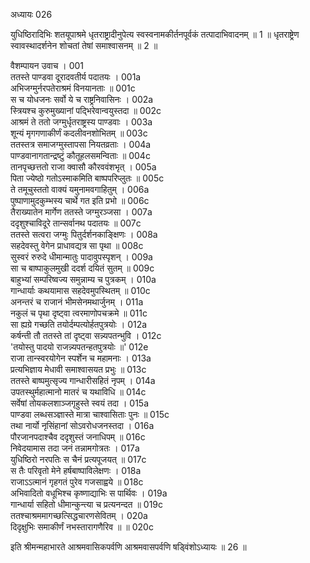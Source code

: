 अध्यायः 026

युधिष्ठिरादिभिः शतयूपाश्रमे धृतराष्ट्रादीनुपेत्य स्वस्वनामकीर्तनपूर्वकं तत्पादाभिवादनम् ॥ 1 ॥ धृतराष्ट्रेण स्वावस्थादर्शनेन शोचतां तेषां समाश्वासनम् ॥ 2 ॥

वैशम्पायन उवाच ।	001  
ततस्ते पाण्डवा दूरादवतीर्य पदातयः ।	001a  
अभिजग्मुर्नरपतेराश्रमं विनयानताः ॥	001c  
स च योधजनः सर्वो ये च राष्ट्रनिवासिनः ।	002a  
स्त्रियश्च कुरुमुख्यानां पद्भिरेवान्वयुस्तदा ॥	002c  
आश्रमं ते ततो जग्मुर्धृतराष्ट्रस्य पाण्डवाः ।	003a  
शून्यं मृगगणाकीर्णं कदलीवनशोभितम् ॥	003c  
ततस्तत्र समाजग्मुस्तापसा नियतव्रताः ।	004a  
पाण्डवानागतान्द्रष्टुं कौतूहलसमन्विताः ॥	004c  
तानपृच्छत्ततो राजा क्वासौ कौरववंशभृत् ।	005a  
पिता ज्येष्ठो गतोऽस्माकमिति बाष्पपरिप्लुतः ॥	005c  
ते तमूचुस्ततो वाक्यं यमुनामवगाहितुम् ।	006a  
पुष्पाणामुदकुम्भस्य चार्थे गत इति प्रभो ॥	006c  
तैराख्यातेन मार्गेण ततस्ते जग्मुरञ्जसा ।	007a  
ददृशुश्चाविदूरे तान्सर्वानथ पदातयः ॥	007c  
ततस्ते सत्वरा जग्मुः पितुर्दर्शनकाङ्क्षिणः ।	008a  
सहदेवस्तु वेगेन प्राधावद्यत्र सा पृथा ॥	008c  
सुस्वरं रुरुदे धीमान्मातुः पादावुपस्पृशन् ।	009a  
सा च बाष्पाकुलमुखी ददर्श दयितं सुतम् ॥	009c  
बाहुभ्यां सम्परिष्वज्य समुन्नाम्य च पुत्रकम् ।	010a  
गान्धार्याः कथयामास सहदेवमुपस्थितम् ॥	010c  
अनन्तरं च राजानं भीमसेनमथार्जुनम् ।	011a  
नकुलं च पृथा दृष्ट्वा त्वरमाणोपचक्रमे ॥	011c  
सा ह्यग्रे गच्छति तयोर्दम्पत्योर्हतपुत्रयोः ।	012a  
कर्षन्ती तौ ततस्ते तां दृष्ट्वा सन्न्यपतन्भुवि ।	012c  
\'तयोस्तु पादयो राजन्न्यपतन्हतपुत्रयोः ॥\'	012e   
राजा तान्स्वरयोगेन स्पर्शेन च महामनाः ।	013a  
प्रत्यभिज्ञाय मेधावी समाश्वासयत प्रभुः ॥	013c  
ततस्ते बाष्पमुत्सृज्य गान्धारीसहितं नृपम् ।	014a  
उपतस्थुर्महात्मानो मातरं च यथाविधि ॥	014c  
सर्वेषां तोयकलशाञ्जगृहुस्ते स्वयं तदा ।	015a  
पाण्डवा लब्धसञ्ज्ञास्ते मात्रा चाश्वासिताः पुनः ॥	015c  
तथा नार्यो नृसिंहानां सोऽवरोधजनस्तदा ।	016a  
पौरजानपदाश्चैव ददृशुस्तं जनाधिपम् ॥	016c  
निवेदयामास तदा जनं तन्नामगोत्रतः ।	017a  
युधिष्ठिरो नरपतिः स चैनं प्रत्यपूजयत् ॥	017c  
स तैः परिवृतो मेने हर्षबाष्पाविलेक्षणः ।	018a  
राजाऽऽत्मानं गृहगतं पुरेव गजसाह्वये ॥	018c  
अभिवादितो वधूभिश्च कृष्णाद्याभिः स पार्थिवः ।	019a  
गान्धार्या सहितो धीमान्कुन्त्या च प्रत्यनन्दत ॥	019c  
ततश्चाश्रममागच्छत्सिद्धचारणसेवितम् ।	020a  
दिदृक्षुभिः समाकीर्णं नभस्तारागणैरिव ॥ ॥	020c  

इति श्रीमन्महाभारते आश्रमवासिकपर्वणि आश्रमवासपर्वणि षड्विंशोऽध्यायः ॥ 26 ॥
